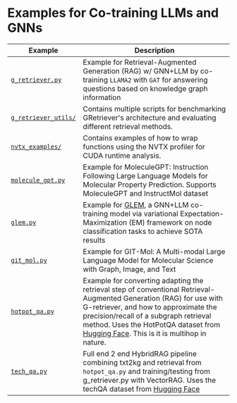 # Examples for Co-training LLMs and GNNs

| Example                                      | Description                                                                                                                                                                                                                                                                                                                                        |
| -------------------------------------------- | -------------------------------------------------------------------------------------------------------------------------------------------------------------------------------------------------------------------------------------------------------------------------------------------------------------------------------------------------- |
| [`g_retriever.py`](./g_retriever.py)         | Example for Retrieval-Augmented Generation (RAG) w/ GNN+LLM by co-training `LLAMA2` with `GAT` for answering questions based on knowledge graph information                                                                                                                                                                                        |
| [`g_retriever_utils/`](./g_retriever_utils/) | Contains multiple scripts for benchmarking GRetriever's architecture and evaluating different retrieval methods.                                                                                                                                                                                                                                   |
| [`nvtx_examples/`](./nvtx_examples/)         | Contains examples of how to wrap functions using the NVTX profiler for CUDA runtime analysis.                                                                                                                                                                                                                                                      |
| [`molecule_gpt.py`](./molecule_gpt.py)       | Example for MoleculeGPT: Instruction Following Large Language Models for Molecular Property Prediction. Supports MoleculeGPT and InstructMol dataset                                                                                                                                                                                               |
| [`glem.py`](./glem.py)                       | Example for [GLEM](https://arxiv.org/abs/2210.14709), a GNN+LLM co-training model via variational Expectation-Maximization (EM) framework on node classification tasks to achieve SOTA results                                                                                                                                                     |
| [`git_mol.py`](./git_mol.py)                 | Example for GIT-Mol: A Multi-modal Large Language Model for Molecular Science with Graph, Image, and Text                                                                                                                                                                                                                                          |
| [`hotpot_qa.py`](./hotpot_qa.py)             | Example for converting adapting the retrieval step of conventional Retrieval-Augmented Generation (RAG) for use with G-retriever, and how to approximate the precision/recall of a subgraph retrieval method. Uses the HotPotQA dataset from [Hugging Face](https://huggingface.co/datasets/hotpotqa/hotpot_qa). This is it is multihop in nature. |
| [`tech_qa.py`](./tech_qa.py)                 | Full end 2 end HybridRAG pipeline combining txt2kg and retrieval from `hotpot_qa.py` and training/testing from g_retriever.py with VectorRAG. Uses the techQA dataset from [Hugging Face](https://huggingface.co/datasets/rojagtap/tech-qa)                                                                                                        |
